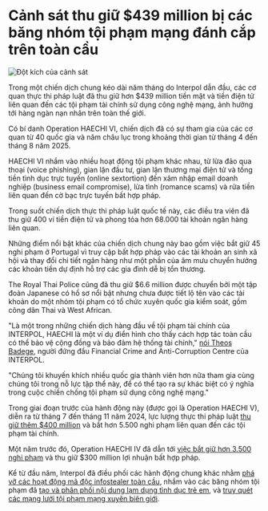 # Cảnh sát thu giữ $439 million bị các băng nhóm tội phạm mạng đánh cắp trên toàn cầu

![Đột kích của cảnh sát](https://www.bleepstatic.com/content/hl-images/2024/12/12/police-raid.jpg)

Trong một chiến dịch chung kéo dài năm tháng do Interpol dẫn đầu, các cơ quan thực thi pháp luật đã thu giữ hơn $439 million tiền mặt và tiền điện tử liên quan đến các tội phạm tài chính sử dụng công nghệ mạng, ảnh hưởng tới hàng ngàn nạn nhân trên toàn thế giới.

Có bí danh Operation HAECHI VI, chiến dịch đã có sự tham gia của các cơ quan từ 40 quốc gia và năm châu lục trong khoảng thời gian từ tháng 4 đến tháng 8 năm 2025.

HAECHI VI nhắm vào nhiều hoạt động tội phạm khác nhau, từ lừa đảo qua thoại (voice phishing), gian lận đầu tư, gian lận thương mại điện tử và tống tiền tình dục trực tuyến (online sextortion) đến xâm nhập email doanh nghiệp (business email compromise), lừa tình (romance scams) và rửa tiền liên quan đến cờ bạc trực tuyến bất hợp pháp.

Trong suốt chiến dịch thực thi pháp luật quốc tế này, các điều tra viên đã thu giữ 400 ví tiền điện tử và phong tỏa hơn 68.000 tài khoản ngân hàng liên quan.

Những điểm nổi bật khác của chiến dịch chung này bao gồm việc bắt giữ 45 nghi phạm ở Portugal vì truy cập bất hợp pháp vào các tài khoản an sinh xã hội và thay đổi chi tiết ngân hàng như một phần của âm mưu chuyển hướng các khoản tiền dự định hỗ trợ các gia đình dễ bị tổn thương.

The Royal Thai Police cũng đã thu giữ $6.6 million được chuyển bởi một tập đoàn Japanese có hồ sơ nổi bật nhưng chưa được tiết lộ tên vào các tài khoản do một nhóm tội phạm có tổ chức xuyên quốc gia kiểm soát, gồm công dân Thai và West African.

"Là một trong những chiến dịch hàng đầu về tội phạm tài chính của INTERPOL, HAECHI là một ví dụ điển hình cho thấy cách hợp tác toàn cầu có thể bảo vệ cộng đồng và bảo đảm hệ thống tài chính," [nói Theos Badege](https://www.interpol.int/News-and-Events/News/2025/USD-439-million-recovered-in-global-financial-crime-operation), người đứng đầu Financial Crime and Anti-Corruption Centre của INTERPOL.

"Chúng tôi khuyến khích nhiều quốc gia thành viên hơn nữa tham gia cùng chúng tôi trong nỗ lực tập thể này, để có thể tạo ra sự khác biệt có ý nghĩa trong cuộc chiến chống tội phạm sử dụng công nghệ mạng."

Trong giai đoạn trước của hành động này (được gọi là Operation HAECHI V), diễn ra từ tháng 7 đến tháng 11 năm 2024, lực lượng thực thi pháp luật [thu giữ thêm $400 million](https://www.interpol.int/News-and-Events/News/2024/INTERPOL-financial-crime-operation-makes-record-5-500-arrests-seizures-worth-over-USD-400-million) và bắt hơn 5.500 nghi phạm liên quan đến các tội phạm tài chính.

Một năm trước đó, Operation HAECHI IV đã dẫn tới [việc bắt giữ hơn 3.500 nghi phạm](https://www.bleepingcomputer.com/news/security/interpol-operation-arrests-3-500-cybercriminals-seizes-300-million/) và thu giữ $300 million lợi nhuận bất hợp pháp.

Kể từ đầu năm, Interpol đã điều phối các hành động chung khác nhằm [phá vỡ các hoạt động mã độc infostealer toàn cầu](https://www.bleepingcomputer.com/news/security/operation-secure-disrupts-global-infostealer-malware-operations/), nhắm vào các băng nhóm tội phạm đã [tạo và phân phối nội dung lạm dụng tình dục trẻ em](https://www.bleepingcomputer.com/news/security/police-arrests-20-suspects-for-distributing-child-sexual-abuse-content/), và [truy quét các mạng lưới tội phạm mạng xuyên biên giới](https://www.bleepingcomputer.com/news/security/police-arrests-300-suspects-linked-to-african-cybercrime-rings/).